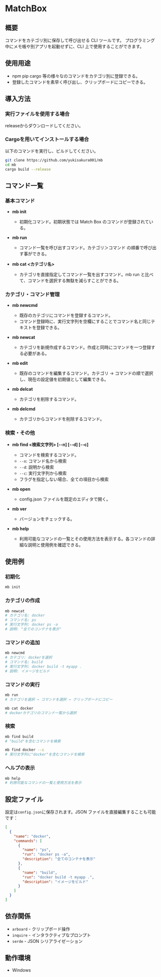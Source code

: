 # MatchBox

## 概要

コマンドをカテゴリ別に保存して呼び出せる CLI ツールです。
プログラミング中にメモ帳や別アプリを起動せずに、CLI 上で使用することができます。

## 使用用途

- npm pip cargo 等の様々なのコマンドをカテゴリ別に登録できる。
- 登録したコマンドを素早く呼び出し、クリップボードにコピーできる。

## 導入方法

### 実行ファイルを使用する場合
releaseからダウンロードしてください。

### Cargoを用いてインストールする場合
以下のコマンドを実行し、ビルドしてください。

```bash
git clone https://github.com/yukisakura001/mb
cd mb
cargo build --release
```


## コマンド一覧

### 基本コマンド

- **mb init**

  - 初期化コマンド。初期状態では Match Box のコマンドが登録されている。

- **mb run**

  - コマンド一覧を呼び出すコマンド。カテゴリ＞コマンド の順番で呼び出す事ができる。

- **mb cat <カテゴリ名>**
  - カテゴリを直接指定してコマンド一覧を出すコマンド。mb run と比べて、コマンドを選択する無駄を減らすことができる。

### カテゴリ・コマンド管理

- **mb newcmd**

  - 既存のカテゴリにコマンドを登録するコマンド。
  - コマンド登録時に、実行文字列を空欄にすることでコマンド名と同じテキストを登録できる。

- **mb newcat**

  - カテゴリを新規作成するコマンド。作成と同時にコマンドを一つ登録する必要がある。

- **mb edit**

  - 既存のコマンドを編集するコマンド。カテゴリ → コマンドの順で選択し、現在の設定値を初期値として編集できる。

- **mb delcat**

  - カテゴリを削除するコマンド。

- **mb delcmd**
  - カテゴリからコマンドを削除するコマンド。

### 検索・その他

- **mb find <検索文字列> [--n] [--d] [--c]**

  - コマンドを検索するコマンド。
  - `--n`: コマンド名から検索
  - `--d`: 説明から検索
  - `--c`: 実行文字列から検索
  - フラグを指定しない場合、全ての項目から検索

- **mb open**

  - config.json ファイルを既定のエディタで開く。

- **mb ver**
  - バージョンをチェックする。

- **mb help**
  - 利用可能なコマンドの一覧とその使用方法を表示する。各コマンドの詳細な説明と使用例を確認できる。

## 使用例

### 初期化

```bash
mb init
```

### カテゴリの作成

```bash
mb newcat
# カテゴリ名: docker
# コマンド名: ps
# 実行文字列: docker ps -a
# 説明: "全てのコンテナを表示"
```

### コマンドの追加

```bash
mb newcmd
# カテゴリ: dockerを選択
# コマンド名: build
# 実行文字列: docker build -t myapp .
# 説明: イメージをビルド
```

### コマンドの実行

```bash
mb run
# カテゴリを選択 → コマンドを選択 → クリップボードにコピー

mb cat docker
# dockerカテゴリのコマンド一覧から選択
```

### 検索

```bash
mb find build
# "build"を含むコマンドを検索

mb find docker --c
# 実行文字列に"docker"を含むコマンドを検索
```

### ヘルプの表示

```bash
mb help
# 利用可能なコマンドの一覧と使用方法を表示
```

## 設定ファイル

設定は`config.json`に保存されます。JSON ファイルを直接編集することも可能です：

```json
[
  {
    "name": "docker",
    "commands": [
      {
        "name": "ps",
        "run": "docker ps -a",
        "description": "全てのコンテナを表示"
      },
      {
        "name": "build",
        "run": "docker build -t myapp .",
        "description": "イメージをビルド"
      }
    ]
  }
]
```

## 依存関係

- `arboard` - クリップボード操作
- `inquire` - インタラクティブなプロンプト
- `serde` - JSON シリアライゼーション

## 動作環境

- Windows
